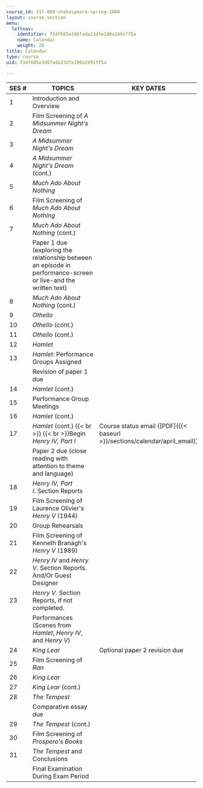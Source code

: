 ```yaml
---
course_id: 21l-009-shakespeare-spring-2004
layout: course_section
menu:
  leftnav:
    identifier: f34f685e3d6fada23dfe280a2491ff5a
    name: Calendar
    weight: 20
title: Calendar
type: course
uid: f34f685e3d6fada23dfe280a2491ff5a

---
```


| SES # | TOPICS | KEY DATES |
| --- | --- | --- |
| 1 | Introduction and Overview | &nbsp; |
| 2 | Film Screening of _A_ _Midsummer Night's Dream_ | &nbsp; |
| 3 | _A Midsummer Night's Dream_ | &nbsp; |
| 4 | _A Midsummer Night's Dream_ (cont.) | &nbsp; |
| 5 | _Much Ado About Nothing_ | &nbsp; |
| 6 | Film Screening of _Much_ _Ado_ _About Nothing_ | &nbsp; |
| 7 | _Much Ado About Nothing_ (cont.) | &nbsp; |
| &nbsp; | Paper 1 due (exploring the relationship between an episode in performance-screen or live-and the written text) |
| 8 | _Much Ado About Nothing_ (cont.) | &nbsp; |
| 9 | _Othello_ | &nbsp; |
| 10 | _Othello_ (cont.) | &nbsp; |
| 11 | _Othello_ (cont.) | &nbsp; |
| 12 | _Hamlet_ | &nbsp; |
| 13 | _Hamlet_: Performance Groups Assigned | &nbsp; |
| &nbsp; | Revision of paper 1 due |
| 14 | _Hamlet_ (cont.) | &nbsp; |
| 15 | Performance Group Meetings | &nbsp; |
| 16 | _Hamlet_ (cont.) | &nbsp; |
| 17 | _Hamlet_ (cont.)  {{< br >}}  {{< br >}}Begin _Henry IV, Part I_ | Course status email ([PDF]({{< baseurl >}}/sections/calendar/april_email)) |
| &nbsp; | Paper 2 due (close reading with attention to theme and language) |
| 18 | _Henry IV, Part I_. Section Reports | &nbsp; |
| 19 | Film Screening of Laurence Olivier's _Henry V_ (1944) | &nbsp; |
| 20 | Group Rehearsals | &nbsp; |
| 21 | Film Screening of Kenneth Branagh's _Henry_ _V_ (1989) | &nbsp; |
| 22 | _Henry IV_ and _Henry_ _V._ Section Reports. And/Or Guest Designer | &nbsp; |
| 23 | _Henry V._ Section Reports, if not completed. | &nbsp; |
| &nbsp; | Performances (Scenes from _Hamlet_, _Henry IV_, and _Henry_ _V_) |
| 24 | _King Lear_ | Optional paper 2 revision due |
| 25 | Film Screening of _Ran_ | &nbsp; |
| 26 | _King Lear_ | &nbsp; |
| 27 | _King Lear_ (cont.) | &nbsp; |
| 28 | _The Tempest_ | &nbsp; |
| &nbsp; | Comparative essay due |
| 29 | _The Tempest_ (cont.) | &nbsp; |
| 30 | Film Screening of _Prospero's Books_ | &nbsp; |
| 31 | _The Tempest_ and Conclusions | &nbsp; |
| &nbsp; | Final Examination During Exam Period |